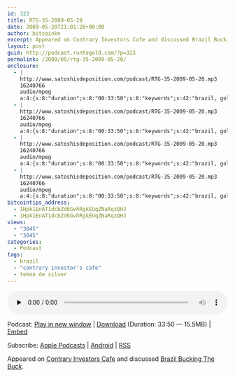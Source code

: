 ```yaml
---
id: 323
title: RTG-35-2009-05-20
date: 2009-05-20T21:01:20+00:00
author: bitcoinkn
excerpt: Appeared on Contrary Investors Cafe and discussed Brazil Bucking The Buck.
layout: post
guid: http://podcast.runtogold.com/?p=323
permalink: /2009/05/rtg-35-2009-05-20/
enclosure:
  - |
    http://www.satoshisdeposition.com/podcast/RTG-35-2009-05-20.mp3
    16240766
    audio/mpeg
    a:4:{s:8:"duration";s:8:"00:33:50";s:8:"keywords";s:42:"brazil, gold, silver, economy, geopolitics";s:6:"author";s:17:"Trace Mayer, J.D.";s:8:"explicit";s:1:"0";}
  - |
    http://www.satoshisdeposition.com/podcast/RTG-35-2009-05-20.mp3
    16240766
    audio/mpeg
    a:4:{s:8:"duration";s:8:"00:33:50";s:8:"keywords";s:42:"brazil, gold, silver, economy, geopolitics";s:6:"author";s:17:"Trace Mayer, J.D.";s:8:"explicit";s:1:"0";}
  - |
    http://www.satoshisdeposition.com/podcast/RTG-35-2009-05-20.mp3
    16240766
    audio/mpeg
    a:4:{s:8:"duration";s:8:"00:33:50";s:8:"keywords";s:42:"brazil, gold, silver, economy, geopolitics";s:6:"author";s:17:"Trace Mayer, J.D.";s:8:"explicit";s:1:"0";}
  - |
    http://www.satoshisdeposition.com/podcast/RTG-35-2009-05-20.mp3
    16240766
    audio/mpeg
    a:4:{s:8:"duration";s:8:"00:33:50";s:8:"keywords";s:42:"brazil, gold, silver, economy, geopolitics";s:6:"author";s:17:"Trace Mayer, J.D.";s:8:"explicit";s:1:"0";}
bitcointips_address:
  - 1Hpk1EnAT1dcbZd6GvhRgkEUqZNaRqzQHJ
  - 1Hpk1EnAT1dcbZd6GvhRgkEUqZNaRqzQHJ
views:
  - "3045"
  - "3045"
categories:
  - Podcast
tags:
  - brazil
  - "contrary investor's cafe"
  - tekoa de silver
---
```

<!--powerpress_player-->

<div class="powerpress_player" id="powerpress_player_5624">
  <audio class="wp-audio-shortcode" id="audio-323-35" preload="none" style="width: 100%;" controls="controls"><source type="audio/mpeg" src="http://media.blubrry.com/bitcoinruntogold/p/www.satoshisdeposition.com/podcast/RTG-35-2009-05-20.mp3?_=35" /><a href="http://media.blubrry.com/bitcoinruntogold/p/www.satoshisdeposition.com/podcast/RTG-35-2009-05-20.mp3">http://media.blubrry.com/bitcoinruntogold/p/www.satoshisdeposition.com/podcast/RTG-35-2009-05-20.mp3</a></audio>
</div>

<p class="powerpress_links powerpress_links_mp3">
  Podcast: <a href="http://media.blubrry.com/bitcoinruntogold/p/www.satoshisdeposition.com/podcast/RTG-35-2009-05-20.mp3" class="powerpress_link_pinw" target="_blank" title="Play in new window" onclick="return powerpress_pinw('https://www.bitcoin.kn/?powerpress_pinw=323-podcast');" rel="nofollow">Play in new window</a> | <a href="http://media.blubrry.com/bitcoinruntogold/s/www.satoshisdeposition.com/podcast/RTG-35-2009-05-20.mp3" class="powerpress_link_d" title="Download" rel="nofollow" download="RTG-35-2009-05-20.mp3">Download</a> (Duration: 33:50 &#8212; 15.5MB) | <a href="#" class="powerpress_link_e" title="Embed" onclick="return powerpress_show_embed('323-podcast');" rel="nofollow">Embed</a>
</p>

<p class="powerpress_embed_box" id="powerpress_embed_323-podcast" style="display: none;">
  <input id="powerpress_embed_323-podcast_t" type="text" value="<iframe width=&quot;320&quot; height=&quot;30&quot; src=&quot;https://www.bitcoin.kn/?powerpress_embed=323-podcast&amp;powerpress_player=mediaelement-audio&quot; frameborder=&quot;0&quot; scrolling=&quot;no&quot;></iframe>" onclick="javascript: this.select();" onfocus="javascript: this.select();" style="width: 70%;" readOnly />
</p>

<p class="powerpress_links powerpress_subscribe_links">
  Subscribe: <a href="https://itunes.apple.com/WebObjects/MZStore.woa/wa/viewPodcast?id=301670981&mt=2&ls=1#episodeGuid=http%3A%2F%2Fpodcast.runtogold.com%2F%3Fp%3D323" class="powerpress_link_subscribe powerpress_link_subscribe_itunes" title="Subscribe on Apple Podcasts" rel="nofollow">Apple Podcasts</a> | <a href="https://subscribeonandroid.com/www.bitcoin.kn/feed/podcast/" class="powerpress_link_subscribe powerpress_link_subscribe_android" title="Subscribe on Android" rel="nofollow">Android</a> | <a href="https://www.bitcoin.kn/feed/podcast/" class="powerpress_link_subscribe powerpress_link_subscribe_rss" title="Subscribe via RSS" rel="nofollow">RSS</a>
</p>

Appeared on <a href="http://www.contraryinvestorscafe.com" target="_blank">Contrary Investors Cafe</a> and discussed <a href="http://www.runtogold.com/2009/05/brazil-bucking-the-buck/" target="_blank">Brazil Bucking The Buck</a>.